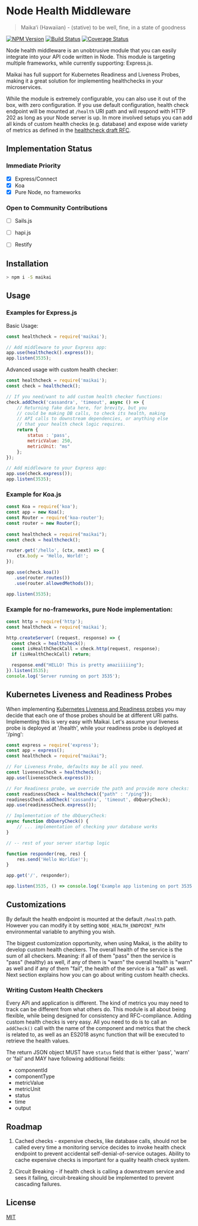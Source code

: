 # Node Health Middleware

> Maikaʻi (Hawaiian) - (stative) to be well, fine, in a state of goodness

  [![NPM Version][npm-image]][npm-url]
  [![Build Status][travis-image]][travis-url]
  [![Coverage Status][coveralls-image]][coveralls-url]

Node health middleware is an unobtrusive module that you can easily integrate
into your API code written in Node. This module is targeting multiple frameworks, 
while currently supporting: Express.js.

Maikai has full support for Kubernetes Readiness and Liveness Probes, making
it a great solution for implementing healthchecks in your microservices.

While the module is extremely configurable, you can also use it out of the box,
with zero configuration. If you use default configuration, health check endpoint
will be mounted at `/health` URI path and will respond with HTTP 202 as long 
as your Node server is up. In more involved setups you can add all kinds of
custom health checks (e.g. database) and expose wide variety of metrics as
defined in the [healthcheck draft RFC](https://tools.ietf.org/html/draft-inadarei-api-health-check.html). 

## Implementation Status

### Immediate Priority

- [x] Express/Connect
- [x] Koa
- [x] Pure Node, no frameworks

### Open to Community Contributions

- [ ] Sails.js
- [ ] hapi.js
- [ ] Restify


## Installation

```bash
> npm i -S maikai
```

## Usage

### Examples for Express.js

Basic Usage:

```javascript
const healthcheck = require('maikai');

// Add middleware to your Express app:
app.use(healthcheck().express());
app.listen(3535);
```

Advanced usage with custom health checker:

```javascript
const healthcheck = require('maikai');
const check = healthcheck();

// If you need/want to add custom health checker functions:
check.addCheck('cassandra', 'timeout', async () => {
    // Returning fake data here, for brevity, but you
    // could be making DB calls, to check its health, making
    // API calls to downstream dependencies, or anything else
    // that your health check logic requires.
    return {
        status : 'pass',
        metricValue: 250,
        metricUnit: "ms"
    };
});

// Add middleware to your Express app:
app.use(check.express());
app.listen(3535);
```

### Example for Koa.js

```javascript
const Koa = require('koa');
const app = new Koa();
const Router = require('koa-router');
const router = new Router();
  
const healthcheck = require("maikai");
const check = healthcheck();

router.get('/hello', (ctx, next) => {
    ctx.body = 'Hello, World!';
});

app.use(check.koa())
   .use(router.routes())
   .use(router.allowedMethods());

app.listen(3535);
```

### Example for no-frameworks, pure Node implementation:

```javascript
const http = require('http');
const healthcheck = require('maikai');

http.createServer( (request, response) => {
  const check = healthcheck();
  const isHealthCheckCall = check.http(request, response);
  if (isHealthCheckCall) return;

  response.end("HELLO! This is pretty amaziiiiing");
}).listen(3535);
console.log('Server running on port 3535');
```

## Kubernetes Liveness and Readiness Probes

When implementing [Kubernetes Liveness and Readiness probes](https://cloudplatform.googleblog.com/2018/05/Kubernetes-best-practices-Setting-up-health-checks-with-readiness-and-liveness-probes.html) you may decide that each one of those
probes should be at different URI paths. Implementing this is very easy with
Maikai. Let's assume your liveness probe is deployed at '/health', while your
readiness probe is deployed at '/ping':

```javascript
const express = require('express');
const app = express();
const healthcheck = require("maikai");

// For Liveness Probe, defaults may be all you need. 
const livenessCheck = healthcheck();
app.use(livenessCheck.express());

// For Readiness probe, we override the path and provide more checks:
const readinessCheck = healthcheck({"path" : "/ping"});
readinessCheck.addCheck('cassandra', 'timeout', dbQueryCheck);
app.use(readinessCheck.express());

// Implementation of the dbQueryCheck:
async function dbQueryCheck() {
    // ... implementation of checking your database works
}

// -- rest of your server startup logic

function responder(req, res) {
    res.send('Hello Worldie!');
}

app.get('/', responder);

app.listen(3535, () => console.log('Example app listening on port 3535!'));

```

## Customizations

By default the health endpoint is mounted at the default `/health` path. However
you can modify it by setting `NODE_HEALTH_ENDPOINT_PATH` environmental variable
to anything you wish.

The biggest customization opportunity, when using Maikai, is the ability
to develop custom health checkers. The overall health of the service is
the sum of all checkers. Meaning: if all of them "pass" then the service
is "pass" (healthy) as well, if any of them is "warn" the overall health 
is "warn" as well and if any of them "fail", the health of the service
is a "fail" as well. Next section explains how you can
go about writing custom health checks.

### Writing Custom Health Checkers

Every APi and application is different. The kind of metrics you may need to track
can be different from what others do. This module is all about being flexible,
while being designed for consistency and RFC-compliance. Adding custom health 
checks is very easy. All you need to do is to call an `addCheck()` call with
the name of the component and metrics that the check is related to, as well
as an ES2018 async function that will be executed to retrieve the health values.

The return JSON object MUST have `status` field that is either 'pass', 'warn'
or 'fail' and MAY have following additional fields:

- componentId
- componentType
- metricValue
- metricUnit
- status
- time
- output

## Roadmap

1. Cached checks - expensive checks, like database calls, should not be called 
every time a monitoring service decides to invoke health check endpoint to 
prevent accidental self-denial-of-service outages. Ability to cache expensive
checks is important for a quality health check system.

2. Circuit Breaking - if health check is calling a downstream service and sees
it failing, circuit-breaking should be implemented to prevent cascading failures.

## License

[MIT](LICENSE)

[npm-image]: https://img.shields.io/npm/v/maikai.svg
[npm-url]: https://npmjs.org/package/maikai

[travis-image]: https://travis-ci.org/inadarei/maikai.svg?branch=master
[travis-url]: https://travis-ci.org/inadarei/maikai

[coveralls-image]: https://coveralls.io/repos/github/inadarei/maikai/badge.svg
[coveralls-url]: https://coveralls.io/github/inadarei/maikai

